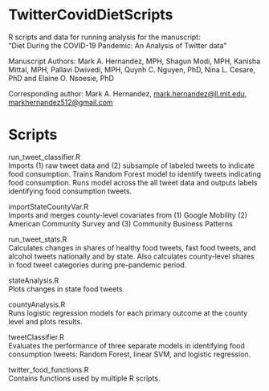 # TwitterCovidDietScripts
 R scripts and data for running analysis for the manuscript:<br />
 "Diet During the COVID-19 Pandemic: An Analysis of Twitter data"
 
 Manuscript Authors: Mark A. Hernandez, MPH,  Shagun Modi, MPH,  Kanisha Mittal, MPH,  Pallavi Dwivedi, MPH,  Quynh C. Nguyen, PhD,  Nina L. Cesare, PhD and Elaine O. Nsoesie, PhD
 
 Corresponding author: Mark A. Hernandez, mark.hernandez@ll.mit.edu, markhernandez512@gmail.com


# Scripts

run_tweet_classifier.R <br />
Imports (1) raw tweet data and (2) subsample of labeled tweets to indicate food consumption. 
Trains Random Forest model to identify tweets indicating food consumption. Runs model across the all tweet data and outputs labels identifying food consumption tweets.

importStateCountyVar.R <br />
Imports and merges county-level covariates from (1) Google Mobility (2) American Community Survey and (3) Community Business Patterns

run_tweet_stats.R <br />
Calculates changes in shares of healthy food tweets, fast food tweets, and alcohol tweets nationally and by state. Also calculates county-level shares in food tweet categories during pre-pandemic period.

stateAnalysis.R <br />
Plots changes in state food tweets.

countyAnalysis.R <br />
Runs logistic regression models for each primary outcome at the county level and plots results.

tweetClassifier.R <br />
Evaluates the performance of three separate models in identifying food consumption tweets: Random Forest, linear SVM, and logistic regression.

twitter_food_functions.R <br />
Contains functions used by multiple R scripts.



